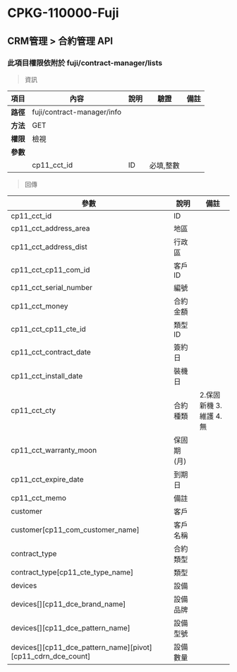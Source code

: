 # CPKG-110000-Fuji

## CRM管理 > 合約管理 API

### 此項目權限依附於 fuji/contract-manager/lists

> 資訊

| 項目                      | 內容                       | 說明                |驗證                      |   備註         |
|---------------------------|----------------------------|----------------------|-----------------|----------------|
| <b>路徑</b>               | fuji/contract-manager/info    |                        |                |                  |
| <b>方法</b>               | GET                        |                    |                    |                 |
| <b>權限</b>               | 檢視                       |                     |                   |                 |
| <b>參數</b>               |                            |                       |                 |                 |
|                          | cp11_cct_id             | ID            | 必填,整數               |                 |

> 回傳

| 參數                                                                        | 說明                            | 備註                           |
|----------------------------------------------------------------------------|--------------------------------|--------------------------------|
| cp11_cct_id               | ID                            |                                |
| cp11_cct_address_area               | 地區                            |                                |
| cp11_cct_address_dist               | 行政區                            |                                |
| cp11_cct_cp11_com_id               | 客戶ID                            |                                |
| cp11_cct_serial_number               | 編號                            |                                |
| cp11_cct_money               | 合約金額                            |                                |
| cp11_cct_cp11_cte_id               | 類型ID                            |                                |
| cp11_cct_contract_date               | 簽約日                            |                                |
| cp11_cct_install_date               | 裝機日                            |                                |
| cp11_cct_cty               | 合約種類                            | 2.保固新機 3.維護 4.無                               |
| cp11_cct_warranty_moon               | 保固期(月)                            |                                |
| cp11_cct_expire_date               | 到期日                            |                                |
| cp11_cct_memo               | 備註                            |                                |
| customer               | 客戶                            |                                |
| customer[cp11_com_customer_name]               | 客戶名稱                            |                                |
| contract_type               | 合約類型                            |                                |
| contract_type[cp11_cte_type_name]               | 類型                            |                                |
| devices               | 設備                            |                                |
| devices[][cp11_dce_brand_name]               | 設備品牌                            |                                |
| devices[][cp11_dce_pattern_name]               | 設備型號                            |                                |
| devices[][cp11_dce_pattern_name][pivot][cp11_cdrn_dce_count]               | 設備數量                            |                                |

